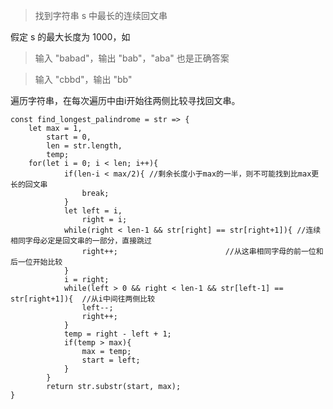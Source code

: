 >找到字符串 s 中最长的连续回文串

假定 s 的最大长度为 1000，如

>输入 "babad"，输出 "bab"，"aba" 也是正确答案

>输入 "cbbd"，输出 "bb"

遍历字符串，在每次遍历中由i开始往两侧比较寻找回文串。

	const find_longest_palindrome = str => {
	    let max = 1,
	        start = 0,
	        len = str.length,
	        temp;
	    for(let i = 0; i < len; i++){
                if(len-i < max/2){ //剩余长度小于max的一半，则不可能找到比max更长的回文串
                    break;
                }
                let left = i,
                    right = i;
                while(right < len-1 && str[right] == str[right+1]){ //连续相同字母必定是回文串的一部分，直接跳过
                    right++;			            //从这串相同字母的前一位和后一位开始比较
                }
                i = right;
                while(left > 0 && right < len-1 && str[left-1] == str[right+1]){  //从i中间往两侧比较
            	    left--;
            	    right++;
                }
                temp = right - left + 1;
                if(temp > max){
            	    max = temp;
            	    start = left;
                }
            }
            return str.substr(start, max);
	}
